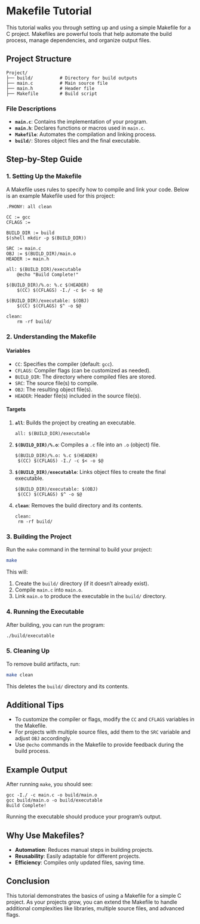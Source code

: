 # Makefile Tutorial

This tutorial walks you through setting up and using a simple Makefile for a C project. Makefiles are powerful tools that help automate the build process, manage dependencies, and organize output files.

## Project Structure

```
Project/
├── build/          # Directory for build outputs
├── main.c          # Main source file
├── main.h          # Header file
├── Makefile        # Build script
```

### File Descriptions

- **`main.c`**: Contains the implementation of your program.
- **`main.h`**: Declares functions or macros used in `main.c`.
- **`Makefile`**: Automates the compilation and linking process.
- **`build/`**: Stores object files and the final executable.

## Step-by-Step Guide

### 1. Setting Up the Makefile

A Makefile uses rules to specify how to compile and link your code. Below is an example Makefile used for this project:

```make
.PHONY: all clean

CC := gcc
CFLAGS :=

BUILD_DIR := build
$(shell mkdir -p $(BUILD_DIR))

SRC := main.c
OBJ := $(BUILD_DIR)/main.o
HEADER := main.h

all: $(BUILD_DIR)/executable
	@echo "Build Complete!"

$(BUILD_DIR)/%.o: %.c $(HEADER)
	$(CC) $(CFLAGS) -I./ -c $< -o $@

$(BUILD_DIR)/executable: $(OBJ)
	$(CC) $(CFLAGS) $^ -o $@

clean:
	rm -rf build/
```

### 2. Understanding the Makefile

#### Variables

- `CC`: Specifies the compiler (default: `gcc`).
- `CFLAGS`: Compiler flags (can be customized as needed).
- `BUILD_DIR`: The directory where compiled files are stored.
- `SRC`: The source file(s) to compile.
- `OBJ`: The resulting object file(s).
- `HEADER`: Header file(s) included in the source file(s).

#### Targets

1. **`all`**: Builds the project by creating an executable.
   ```make
   all: $(BUILD_DIR)/executable
   ```

2. **`$(BUILD_DIR)/%.o`**: Compiles a `.c` file into an `.o` (object) file.
   ```make
   $(BUILD_DIR)/%.o: %.c $(HEADER)
   	$(CC) $(CFLAGS) -I./ -c $< -o $@
   ```

3. **`$(BUILD_DIR)/executable`**: Links object files to create the final executable.
   ```make
   $(BUILD_DIR)/executable: $(OBJ)
   	$(CC) $(CFLAGS) $^ -o $@
   ```

4. **`clean`**: Removes the build directory and its contents.
   ```make
   clean:
   	rm -rf build/
   ```

### 3. Building the Project

Run the `make` command in the terminal to build your project:
```bash
make
```
This will:
1. Create the `build/` directory (if it doesn’t already exist).
2. Compile `main.c` into `main.o`.
3. Link `main.o` to produce the executable in the `build/` directory.

### 4. Running the Executable

After building, you can run the program:
```bash
./build/executable
```

### 5. Cleaning Up

To remove build artifacts, run:
```bash
make clean
```
This deletes the `build/` directory and its contents.

## Additional Tips

- To customize the compiler or flags, modify the `CC` and `CFLAGS` variables in the Makefile.
- For projects with multiple source files, add them to the `SRC` variable and adjust `OBJ` accordingly.
- Use `@echo` commands in the Makefile to provide feedback during the build process.

## Example Output

After running `make`, you should see:
```
gcc -I./ -c main.c -o build/main.o
gcc build/main.o -o build/executable
Build Complete!
```

Running the executable should produce your program’s output.

## Why Use Makefiles?

- **Automation**: Reduces manual steps in building projects.
- **Reusability**: Easily adaptable for different projects.
- **Efficiency**: Compiles only updated files, saving time.

## Conclusion

This tutorial demonstrates the basics of using a Makefile for a simple C project. As your projects grow, you can extend the Makefile to handle additional complexities like libraries, multiple source files, and advanced flags.
